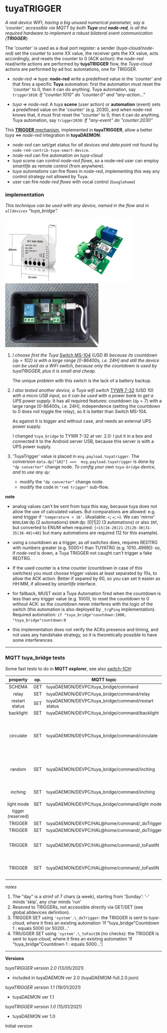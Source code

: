 # tuyaTRIGGER 

_A real device WiFI, having  a big unused numerical parameter, say a 'counter', accessible via MQTT by both **Tuya** and **node-red**, is all the required hardware to implement a robust bilateral event communication (**TRIGGER**)._

The 'counter' is used as a dual port register: a sender (_tuya-cloud/node-red_) set the counter to some XX value, the receiver gets the XX value, acts accordingly, and resets the counter to 0 (ACK action): the _node-red_ read/write actions are performed by **tuyaTRIGGER** flow, the _Tuya-cloud_ actions are performed by ad hoc automations, one for TRIGGER.

 - _node-red => tuya_: **node-red** write a predefined value in the 'counter' and that fires a specific **Tuya** automation: first the automation must reset the 'counter' to 0, then it can do anything.
 Tuya automation, say `trigger1010`:   _If "counter:1010" do "counter:0" and "any-action..."_ 

 - _tuya => node-red_: A tuya **scene** (user action) or **automation** (event) sets  a predefined value on the 'counter' (e.g. 2030), and when node-red knows that, it must first reset  the "counter' to 0, then it can do anything.
 Tuya automation,  say `trigger2030`: _If "any-event" do "counter:2030"_ 

This [**TRIGGER** mechanism](https://github.com/msillano/tuyaDAEMON/wiki/tuyaTRIGGER-info), implemented in **tuyaTRIGGER**, allow a better _tuya <=> node-red_ integration in **tuyaDAEMON**:
 - _node-red_ can set/get status for _all devices and data point_ not found by `node-red-contrib-tuya-smart-device`.
 - _node-red_ can fire automation on _tuya-cloud_ 
 - _tuya scene_ can control _node-red flows_, so a node-red user can employ _smartlife_ as remote control (from anywhere).
 - _tuya automations_ can fire flows in _node-red_, implementing this way any control strategy not allowed by Tuya.
 - user can fire _node-red flows_ with vocal control (`Googlehome`)

### implementation

_This technique can be used with any device, named in the flow and in `alldevices` "tuya_bridge"._

[![](./../pics/tuyadaemon04.jpg)](https://github.com/msillano/tuyaDAEMON/blob/main/devices/Smart_switch01/device_Smart_Switch01.pdf) [![](./../pics/tuyadaemon05.jpg)](https://github.com/msillano/tuyaDAEMON/blob/main/devices/switch-1CH/device_switch-1CH.pdf) ![](https://github.com/msillano/tuyaDAEMON/blob/main/pics/tuya-bridge02.jpg)

1) _I choose first the Tuya_ [Switch MS-104](https://github.com/msillano/tuyaDAEMON/blob/main/devices/Smart_switch01/device_Smart_Switch01.pdf) (USD 8) _because its countdown (`dp` = 102) is with a large range [0-86400s, i.e. 24H] and still the device can be used as a WiFi switch, because only the countdown is used by tuyaTRIGGER, plus it is small and cheap._ 

   The unique problem with this switch is the lack of a battery backup.

2) _I also tested another device, a Tuya wifi switch_ [TYWR 7-32](https://github.com/msillano/tuyaDAEMON/blob/main/devices/switch-1CH/device_switch-1CH.pdf) (USD 10) _with a micro USB input, so it can be used with a power bank to get a UPS power supply._
It has all required features:  countdown (`dp` = 7) with a large range [0-86400s, i.e. 24H], independence (setting the countdown to 0 does not toggle the relay), so it is better than Switch MS-104.

   As against it is bigger and without case, and needs an external UPS power supply.
   
   I changed `tuya_bridge` to TYWR 7-32 at ver. 2.0: I put it in a box and connected it to the Android server USB, because this server is with a UPS power supply.

3) 'TuyaTrigger' value is placed in `msg.payload.tuyatrigger`.  The conversion `data.dp["102"] ==>  msg.payload.tuyatrigger` is done by `"dp converter"` change node. _To config your own `tuya-bridge` device, and to use any `dp`:_
     - modify the  `"dp converter"` change node. 
     - modify the code in `"red trigger"` sub-flow.


**note**
 
 - analog values can't be sent from tuya this way, because tuya does not allow the use of calculated values. But comparations are allowed: e.g. send trigger if `'temperature < 16'`. (Available: `<`; `=`; `>`). We can 'mirror' `BOOLEAN` dp (2 automations) `ENUM` dp: [0|1|2]  (3 automations) or also `INT`, but converted to ENUM when required: `{<15|16-20|21-25|26-30|31-35|36-40|>40}` but many automations are required (12 for this example).

 - using a countdown as a trigger, as _all switches_ does, requires REDTRG with numbers greater (e.g. 5000+) than TUYATRG (e.g. 1010..4999]): so, if _node-red_ is down, a Tuya TRIGGER not caught can't trigger a fake REDTRG.
 
 - If the used counter is a time counter (countdown in case of this switches) you must choose trigger values at least separated by 10s, to allow the ACK action. Better if separed by 60, so you can set it easier as HH:MM, if allowed by _smartlife_ interface.

 - for fallback, MUST exist a Tuya Automation fired when the countdown is less than any trigger value (e.g. 1000), to reset the countdown to 0 without ACK: so the countdown never interferes with the logic of the switch (this automation is also deployed by `_trgPing` implementation). Required automation:  `if "tuya_bridge"countdown:1000, "tuya_bridge"countdown:0` 
 
- this implementation does not verify the ACKs presence and timing, and not uses any handshake strategy, so it is theoretically possible to have some interferences.
--------------------
### MQTT tuya_bridge tests

Some fast tests to do in **MQTT explorer**, see also [switch-1CH](https://github.com/msillano/tuyaDAEMON/blob/main/devices/switch-1CH/device_switch-1CH.pdf):

 | property  | op. |    MQTT topic               | value |                         notes|
| :------:  |:---------:|----------------------------|-----------|---|
|SCHEMA | GET| tuyaDAEMON/DEVPC/tuya_bridge/command  | none ||
|relay | SET | tuyaDAEMON/DEVPC/tuya_bridge/command/relay | ON/OFF | |
|restart status | SET |  tuyaDAEMON/DEVPC/tuya_bridge/command/restart status | off/on/menory | |
|backlight | SET | tuyaDAEMON/DEVPC/tuya_bridge/command/backlight | true/false | |
|circulate | SET |  tuyaDAEMON/DEVPC/tuya_bridge/command/circulate | [{"active": "true"/"false", "day":"SMTWTF-", "start": "HH:MM", "end": "HH:MM", "on": "HH:MM", "off": "HH:MM"},..]/[] | 1 |
|random  | SET | tuyaDAEMON/DEVPC/tuya_bridge/command/inching  |[{"active": "true"/"false", "day":"DLMMGVS", "start": "HH:MM", "end": "HH:MM"},..]/[]|1  |
|inching | SET | tuyaDAEMON/DEVPC/tuya_bridge/command/inching  | 	{ "inching": "true"/"false" "delay": 0..3660}| |
|light mode | SET |  tuyaDAEMON/DEVPC/tuya_bridge/command/light mode | 	'pos'/'none'/'relay'| |
|tigger (reserved) |  |  | 0..86500 | 2|
|TRIGGER | SET |   tuyaDAEMON/DEVPC/HAL@home/command/\_doTrigger    |5000| 3|
|TRIGGER | SET |   tuyaDAEMON/DEVPC/HAL@home/command/\_doTrigger     |5020|3|
|TRIGGER | SET |   tuyaDAEMON/DEVPC/HAL@home/command/\_toFastIN   |{"device":"tuya_bridge", "property":"trigger (reserved)", "value" : 5000} | 4|
|TRIGGER | SET |   tuyaDAEMON/DEVPC/HAL@home/command/\_toFastIN   |{"device":"tuya_bridge", "property":"trigger (reserved)", "value" : 5020} |4|

_notes_
1) The "day" is a strinf of 7 chars (a week), starting from 'Sunday': '-' minds 'skip', any char minds 'run'
2) Reseved to TRIGGERs, not accessible directly via GET/SET (see global.alldevices definition).
3) TRIGGER SET using `'system'.\_doTrigger`: the TRIGGER is sent to _tuya-cloud_, where it fires an existing  automation 'If "tuya_bridge"Countdown 1 : equals 5000 (or 5020)...'
4) TRIUGGER SET using `'system'.\_toFastIN` (no checks): the TRIGGER is sent to _tuya-cloud_, where it fires an existing automation 'If "tuya_bridge"Countdown 1 : equals 5000...'|
--------------------
**Versions**

_tuyaTRIGGER version 2.0_ (13/05/2021)
  - included in tuyaDAEMON ver 2.0 (tuyaDAEMOM-full.2.0.json)
  
_tuyaTRIGGER version 1.1_ (19/01/2021)
  - tuyaDAEMON ver 1.1
  
_tuyaTRIGGER version 1.0_ (15/01/2021)
  - tuyaDAEMON ver 1.0

Initial version     
